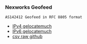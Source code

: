 ### Nexworks Geofeed
```
AS142412 Geofeed in RFC 8805 format
```
- [IPv4 gelocatemuch](https://geolocatemuch.com/?resource=103.168.6.0/23)
- [IPv6 gelocatemuch](https://geolocatemuch.com/?resource=2407:7a40::/32)
- [csv raw github](https://raw.githubusercontent.com/as142412-nexworks/geofeed/main/geofeed.csv)
